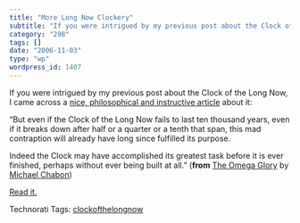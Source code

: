 ```yaml
---
title: "More Long Now Clockery"
subtitle: "If you were intrigued by my previous post about the Clock of the Long Now, I came across a [nice, ph..."
category: "298"
tags: []
date: "2006-11-03"
type: "wp"
wordpress_id: 1407
---
```

If you were intrigued by my previous post about the Clock of the Long Now, I came across a [nice, philosophical and instructive article](http://www.michaelchabon.com/column/archives/2006/01/the_omega_glory.html) about it:  

“But even if the Clock of the Long Now fails to last ten thousand years, even if it breaks down after half or a quarter or a tenth that span, this mad contraption will already have long since fulfilled its purpose. 

Indeed the Clock may have accomplished its greatest task before it is ever finished, perhaps without ever being built at all.” (**from** [The Omega Glory](http://www.michaelchabon.com/column/archives/2006/01/the_omega_glory.html) by [Michael Chabon](http://www.michaelchabon.com/)) 

[Read it.](http://www.michaelchabon.com/column/archives/2006/01/the_omega_glory.html)

Technorati Tags: [clockofthelongnow](http://www.technorati.com/tag/clockofthelongnow)